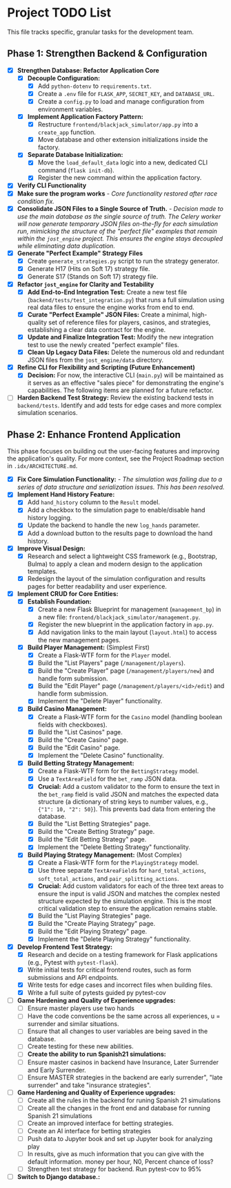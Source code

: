 # Project TODO List

This file tracks specific, granular tasks for the development team.

## Phase 1: Strengthen Backend & Configuration

- [x] **Strengthen Database: Refactor Application Core**
    - [x] **Decouple Configuration:**
        - [x] Add `python-dotenv` to `requirements.txt`.
        - [x] Create a `.env` file for `FLASK_APP`, `SECRET_KEY`, and `DATABASE_URL`.
        - [x] Create a `config.py` to load and manage configuration from environment variables.
    - [x] **Implement Application Factory Pattern:**
        - [x] Restructure `frontend/blackjack_simulator/app.py` into a `create_app` function.
        - [x] Move database and other extension initializations inside the factory.
    - [x] **Separate Database Initialization:**
        - [x] Move the `load_default_data` logic into a new, dedicated CLI command (`flask init-db`).
        - [x] Register the new command within the application factory.
- [x] **Verify CLI Functionality**
- [x] **Make sure the program works** - *Core functionality restored after race condition fix.*
- [x] **Consolidate JSON Files to a Single Source of Truth.** - *Decision made to use the main database as the single source of truth. The Celery worker will now generate temporary JSON files on-the-fly for each simulation run, mimicking the structure of the "perfect file" examples that remain within the `jost_engine` project. This ensures the engine stays decoupled while eliminating data duplication.*
- [X] **Generate "Perfect Example" Strategy Files**
    - [X] Create `generate_strategies.py` script to run the strategy generator.
    - [X] Generate H17 (Hits on Soft 17) strategy file.
    - [X] Generate S17 (Stands on Soft 17) strategy file.
- [X] **Refactor `jost_engine` for Clarity and Testability**
    - [X] **Add End-to-End Integration Test:** Create a new test file (`backend/tests/test_integration.py`) that runs a full simulation using real data files to ensure the engine works from end to end.
    - [X] **Curate "Perfect Example" JSON Files:** Create a minimal, high-quality set of reference files for players, casinos, and strategies, establishing a clear data contract for the engine.
    - [X] **Update and Finalize Integration Test:** Modify the new integration test to use the newly created "perfect example" files.
    - [X] **Clean Up Legacy Data Files:** Delete the numerous old and redundant JSON files from the `jost_engine/data` directory.
- [X] **Refine CLI for Flexibility and Scripting (Future Enhancement)**
    - [X] **Decision:** For now, the interactive CLI (`main.py`) will be maintained as it serves as an effective "sales piece" for demonstrating the engine's capabilities. The following items are planned for a future refactor.
- [ ] **Harden Backend Test Strategy:** Review the existing backend tests in `backend/tests`. Identify and add tests for edge cases and more complex simulation scenarios.

## Phase 2: Enhance Frontend Application

This phase focuses on building out the user-facing features and improving the application's quality. For more context, see the Project Roadmap section in `.idx/ARCHITECTURE.md`.

- [x] **Fix Core Simulation Functionality:** - *The simulation was failing due to a series of data structure and serialization issues. This has been resolved.*
- [x] **Implement Hand History Feature:**
    - [x] Add `hand_history` column to the `Result` model.
    - [x] Add a checkbox to the simulation page to enable/disable hand history logging.
    - [x] Update the backend to handle the new `log_hands` parameter.
    - [x] Add a download button to the results page to download the hand history.
- [X] **Improve Visual Design:**
    - [X] Research and select a lightweight CSS framework (e.g., Bootstrap, Bulma) to apply a clean and modern design to the application templates.
    - [X] Redesign the layout of the simulation configuration and results pages for better readability and user experience.

- [x] **Implement CRUD for Core Entities:**
    - [x] **Establish Foundation:**
        - [x] Create a new Flask Blueprint for management (`management_bp`) in a new file: `frontend/blackjack_simulator/management.py`.
        - [x] Register the new blueprint in the application factory in `app.py`.
        - [x] Add navigation links to the main layout (`layout.html`) to access the new management pages.
    - [x] **Build Player Management:** (Simplest First)
        - [x] Create a Flask-WTF form for the `Player` model.
        - [x] Build the "List Players" page (`/management/players`).
        - [x] Build the "Create Player" page (`/management/players/new`) and handle form submission.
        - [x] Build the "Edit Player" page (`/management/players/<id>/edit`) and handle form submission.
        - [x] Implement the "Delete Player" functionality.
    - [x] **Build Casino Management:**
        - [x] Create a Flask-WTF form for the `Casino` model (handling boolean fields with checkboxes).
        - [x] Build the "List Casinos" page.
        - [x] Build the "Create Casino" page.
        - [x] Build the "Edit Casino" page.
        - [x] Implement the "Delete Casino" functionality.
    - [x] **Build Betting Strategy Management:**
        - [x] Create a Flask-WTF form for the `BettingStrategy` model.
        - [x] Use a `TextAreaField` for the `bet_ramp` JSON data.
        - [x] **Crucial:** Add a custom validator to the form to ensure the text in the `bet_ramp` field is valid JSON and matches the expected data structure (a dictionary of string keys to number values, e.g., `{"1": 10, "2": 50}`). This prevents bad data from entering the database.
        - [x] Build the "List Betting Strategies" page.
        - [x] Build the "Create Betting Strategy" page.
        - [x] Build the "Edit Betting Strategy" page.
        - [x] Implement the "Delete Betting Strategy" functionality.
    - [x] **Build Playing Strategy Management:** (Most Complex)
        - [x] Create a Flask-WTF form for the `PlayingStrategy` model.
        - [x] Use three separate `TextAreaField`s for `hard_total_actions`, `soft_total_actions`, and `pair_splitting_actions`.
        - [x] **Crucial:** Add custom validators for each of the three text areas to ensure the input is valid JSON and matches the complex nested structure expected by the simulation engine. This is the most critical validation step to ensure the application remains stable.
        - [x] Build the "List Playing Strategies" page.
        - [x] Build the "Create Playing Strategy" page.
        - [x] Build the "Edit Playing Strategy" page.
        - [x] Implement the "Delete Playing Strategy" functionality.

- [x] **Develop Frontend Test Strategy:**
    - [x] Research and decide on a testing framework for Flask applications (e.g., Pytest with `pytest-flask`).
    - [x] Write initial tests for critical frontend routes, such as form submissions and API endpoints.
    - [X] Write tests for edge cases and incorrect files when building files. 
    - [X] Write a full suite of pytests guided py pytest-cov
- [ ] **Game Hardening and Quality of Experience upgrades:**
    - [ ] Ensure master players use two hands
    - [ ] Have the code conventions be the same across all experiences, u = surrender and similar situations. 
    - [ ] Ensure that all changes to user variables are being saved in the database. 
    -[ ] Create testing for these new abilities. 
    - [ ] **Create the ability to run Spanish21 simulations:**
    - [ ] Ensure master casinos in backend have Insurance, Later Surrender and Early Surrender. 
    - [ ] Ensure MASTER strategies in the backend are early surrender", "late surrender" and take "insurance strategies". 
- [ ] **Game Hardening and Quality of Experience upgrades:**
    - [ ] Create all the rules in the backend for runing Spanish 21 simulations
    - [ ] Create all the changes in the front end and database for running Spanish 21 simulations
    - [ ] Create an improved interface for betting strategies. 
    - [ ] Create an AI interface for betting strategies
    - [ ] Push data to Jupyter book and set up Jupyter book for analyzing play
    - [ ] In results, give as much information that you can give with the default information. money per hour, N0, Percent chance of loss?
    - [ ] Strengthen test strategy for backend. Run pytest-cov to 95%
- [ ] **Switch to Django database.:**